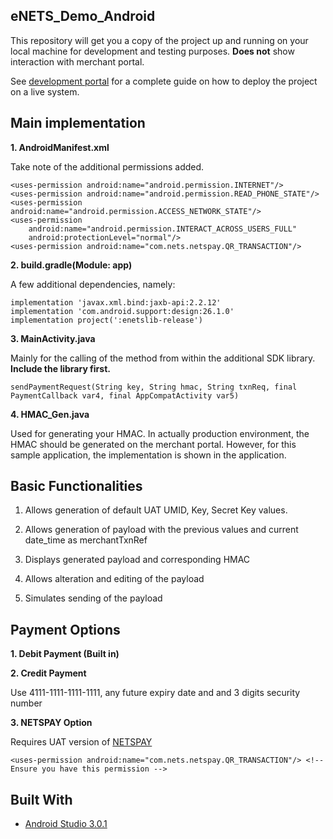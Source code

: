 ## eNETS_Demo_Android
This repository will get you a copy of the project up and running on your local machine for development and testing purposes.
**Does not** show interaction with merchant portal.

See [development portal](https://api-developer.nets.com.sg/) for a complete guide on how to deploy the project on a live system.

## Main implementation
**1. AndroidManifest.xml**

Take note of the additional permissions added.
```
<uses-permission android:name="android.permission.INTERNET"/>
<uses-permission android:name="android.permission.READ_PHONE_STATE"/>
<uses-permission android:name="android.permission.ACCESS_NETWORK_STATE"/>
<uses-permission
    android:name="android.permission.INTERACT_ACROSS_USERS_FULL"
    android:protectionLevel="normal"/>
<uses-permission android:name="com.nets.netspay.QR_TRANSACTION"/>
```
        
**2. build.gradle(Module: app)**

A few additional dependencies, namely:

```
implementation 'javax.xml.bind:jaxb-api:2.2.12'        
implementation 'com.android.support:design:26.1.0'
implementation project(':enetslib-release')
```         
**3. MainActivity.java**

Mainly for the calling of the method from within the additional SDK library. **Include the library first.**
```
sendPaymentRequest(String key, String hmac, String txnReq, final PaymentCallback var4, final AppCompatActivity var5)
```

**4. HMAC_Gen.java**

Used for generating your HMAC. In actually production environment, the HMAC should be generated on the merchant portal. However, for this sample application, the implementation is shown in the application.

## Basic Functionalities
1. Allows generation of default UAT UMID, Key, Secret Key values.

2. Allows generation of payload with the previous values and current date_time as merchantTxnRef

3. Displays generated payload and corresponding HMAC

4. Allows alteration and editing of the payload

5. Simulates sending of the payload

## Payment Options
**1. Debit Payment (Built in)**

**2. Credit Payment**

Use 4111-1111-1111-1111, any future expiry date and and 3 digits security number

**3. NETSPAY Option**

Requires UAT version of [NETSPAY](https://api-developer.nets.com.sg/downloads/netspay2_0_39u_demo.zip)
```
<uses-permission android:name="com.nets.netspay.QR_TRANSACTION"/> <!-- Ensure you have this permission -->
```

## Built With

* [Android Studio 3.0.1](https://developer.android.com/studio/)
